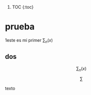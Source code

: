 1. TOC
{:toc}
# prueba

1este es mi primer $\sum_n (x)$



## dos

$$
\sum_n (x)
$$

$$\sum$$

texto
